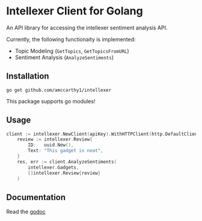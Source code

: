Intellexer Client for Golang
==========
An API library for accessing the intellexer sentiment analysis API.

Currently, the following functionaity is implemented:
* Topic Modeling (`GetTopics`, `GetTopicsFromURL`)
* Sentiment Analysis (`AnalyzeSentiments`)

## Installation
`go get github.com/amccarthy1/intellexer`

This package supports go modules!

## Usage
```go
client := intellexer.NewClient(apiKey).WithHTTPClient(http.DefaultClient)
    review := intellexer.Review{
        ID:   uuid.New(),
        Text: "This gadget is neat",
    }
    res, err := client.AnalyzeSentiments(
        intellexer.Gadgets,
        []intellexer.Review{review}
    )
```

## Documentation
Read the [godoc](https://godoc.org/github.com/amccarthy1/intellexer)
